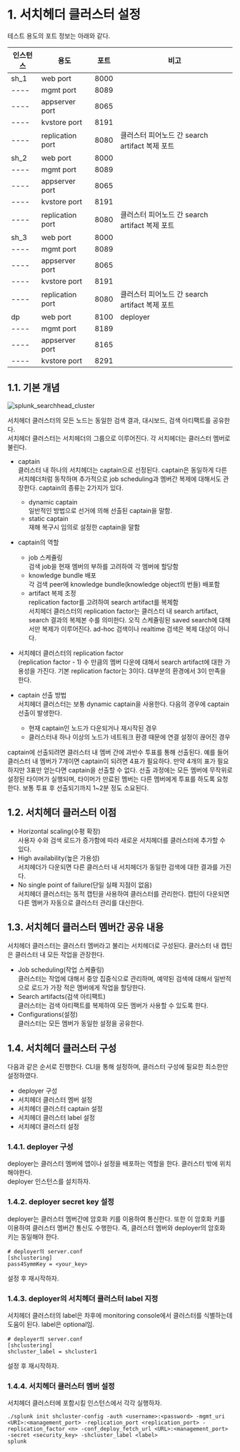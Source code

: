 # 1. 서치헤더 클러스터 설정

테스트 용도의 포트 정보는 아래와 같다.

인스턴스|용도|포트|비고
---- | ---- | ---- | ----
sh_1|web port|8000|
----|mgmt port|8089|
----|appserver port|8065|
----|kvstore port|8191|
----|replication port|8080|클러스터 피어노드 간 search artifact 복제 포트
sh_2|web port|8000|
----|mgmt port|8089|
----|appserver port|8065|
----|kvstore port|8191|
----|replication port|8080|클러스터 피어노드 간 search artifact 복제 포트
sh_3|web port|8000|
----|mgmt port|8089|
----|appserver port|8065|
----|kvstore port|8191|
----|replication port|8080|클러스터 피어노드 간 search artifact 복제 포트
dp|web port|8100|deployer
----|mgmt port|8189|
----|appserver port|8165|
----|kvstore port|8291|

## 1.1. 기본 개념

![splunk_searchhead_cluster](https://user-images.githubusercontent.com/6319057/47482239-f4cfdc80-d870-11e8-93c5-c8ecd63dbedc.PNG)

서치헤더 클러스터의 모든 노드는 동일한 검색 결과, 대시보드, 검색 아티팩트를 공유한다.  
서치헤더 클러스터는 서치헤더의 그룹으로 이루어진다. 각 서치헤더는 클러스터 멤버로 불린다.  

- captain  
클러스터 내 하나의 서치헤더는 captain으로 선정된다. captain은 동일하게 다른 서치헤더처럼 동작하며 추가적으로 job scheduling과 멤버간 복제에 대해서도 관장한다. captain의 종류는 2가지가 있다.  
  - dynamic captain  
  일반적인 방법으로 선거에 의해 선출된 captain을 말함.  
  - static captain  
  재해 복구시 임의로 설정한 captain을 말함  
  
- captain의 역할  
  - job 스케쥴링  
  검색 job을 현재 멤버의 부하를 고려하여 각 멤버에 할당함  
  - knowledge bundle 배포  
  각 검색 peer에 knowledge bundle(knowledge object의 번들) 배포함  
  - artifact 복제 조정  
  replication factor를 고려하여 search artifact를 복제함  
  서치헤더 클러스터의 replication factor는 클러스터 내 search artifact, search 결과의 복제본 수를 의미한다. 오직 스케쥴링된 saved search에 대해서만 복제가 이루어진다. ad-hoc 검색이나 realtime 검색은 복제 대상이 아니다.  
  
- 서치헤더 클러스터의 replication factor  
(replication factor - 1) 수 만큼의 멤버 다운에 대해서 search artifact에 대한 가용성을 가진다. 기본 replication factor는 3이다. 대부분의 환경에서 3이 만족을 한다.  

- captain 선출 방법  
서치헤더 클러스터는 보통 dynamic captain을 사용한다. 다음의 경우에 captain 선출이 발생한다.  
  - 현재 captain인 노드가 다운되거나 재시작된 경우  
  - 클러스터내 하나 이상의 노드가 네트워크 환경 때문에 연결 설정이 끊어진 경우  
  
captain에 선출되려면 클러스터 내 멤버 간에 과반수 투표를 통해 선출된다. 예를 들어 클러스터 내 멤버가 7개이면 captain이 되려면 4표가 필요하다. 만약 4개의 표가 필요하지만 3표만 얻는다면 captain을 선출할 수 없다. 선출 과정에는 모든 멤버에 무작위로 설정된 타이머가 실행되며, 타이머가 만료된 멤버는 다른 멤버에게 투표를 하도록 요청한다. 보통 투표 후 선출되기까지 1~2분 정도 소요된다. 


## 1.2. 서치헤더 클러스터 이점

- Horizontal scaling(수평 확장)  
사용자 수와 검색 로드가 증가함에 따라 새로운 서치헤더를 클러스터에 추가할 수 있다.
- High availability(높은 가용성)  
서치헤더가 다운되면 다른 클러스터 내 서치헤더가 동일한 검색에 대한 결과를 가진다.
- No single point of failure(단일 실패 지점이 없음)  
서치헤더 클러스터는 동적 캡틴을 사용하여 클러스터를 관리한다. 캡틴이 다운되면 다른 멤버가 자동으로 클러스터 관리를 대신한다.

## 1.3. 서치헤더 클러스터 멤버간 공유 내용

서치헤더 클러스터는 클러스터 멤버라고 불리는 서치헤더로 구성된다. 클러스터 내 캡틴은 클러스터 내 모든 작업을 관장한다.  

- Job scheduling(작업 스케쥴링)  
클러스터는 작업에 대해서 중앙 집중식으로 관리하며, 예약된 검색에 대해서 일반적으로 로드가 가장 적은 멤버에게 작업을 할당한다.
- Search artifacts(검색 아티팩트)  
클러스터는 검색 아티팩트를 복제하여 모든 멤버가 사용할 수 있도록 한다.  
- Configurations(설정)  
클러스터는 모든 멤버가 동일한 설정을 공유한다.

## 1.4. 서치헤더 클러스터 구성

다음과 같은 순서로 진행한다. CLI을 통해 설정하며, 클러스터 구성에 필요한 최소한만 설정하였다.  

- deployer 구성  
- 서치헤더 클러스터 멤버 설정  
- 서치헤더 클러스터 captain 설정  
- 서치헤더 클러스터 label 설정  
- 서치헤더 클러스터 설정  

### 1.4.1. deployer 구성
deployer는 클러스터 멤버에 앱이나 설정을 배포하는 역할을 한다. 클러스터 밖에 위치해야한다.  
deployer 인스턴스를 설치하자.  

### 1.4.2. deployer secret key 설정
deployer는 클러스터 멤버간에 암호화 키를 이용하여 통신한다. 또한 이 암호화 키를 이용하여 클러스터 멤버간 통신도 수행한다. 즉, 클러스터 멤버와 deployer의 암호화 키는 동일해야 한다.  

```
# deployer의 server.conf
[shclustering]
pass4SymmKey = <your_key>
```

설정 후 재시작하자.

### 1.4.3. deployer의 서치헤더 클러스터 label 지정
서치헤더 클러스터의 label은 차후에 monitoring console에서 클러스터를 식별하는데 도움이 된다. label은 optional임.

```
# deployer의 server.conf
[shclustering]
shcluster_label = shcluster1
```

설정 후 재시작하자.

### 1.4.4. 서치헤더 클러스터 멤버 설정
서치헤더 클러스터에 포함시킬 인스턴스에서 각각 실행하자.

```
./splunk init shcluster-config -auth <username>:<password> -mgmt_uri <URI>:<management_port> -replication_port <replication_port> -replication_factor <n> -conf_deploy_fetch_url <URL>:<management_port> -secret <security_key> -shcluster_label <label>
splunk 
```
